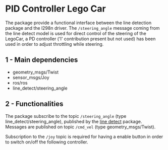 # **PID Controller Lego Car**

The package provide a functional interface between the line detection package and the l298n driver. The `/steering_angle` message coming from the line detect model is used for direct control of the steering of the LegoCar, a PD controller ('I' contribution present but not used) has been used in order to adjust throttling while steering.

## **1 - Main dependencies**

* geometry_msgs/Twist
* sensor_msgs/Joy
* ros/ros
* line_detect/steering_angle

## **2 - Functionalities**

The package subscribe to the topic `/steering_angle` (type line_detect/steering_angle), published by the [line detect](../line_detect) package. Messages are published on topic `/cmd_vel` (type geometry_msgs/Twist).

Subscription to the `/joy` topic is required for having a enable button in order to switch on/off the following controller.

